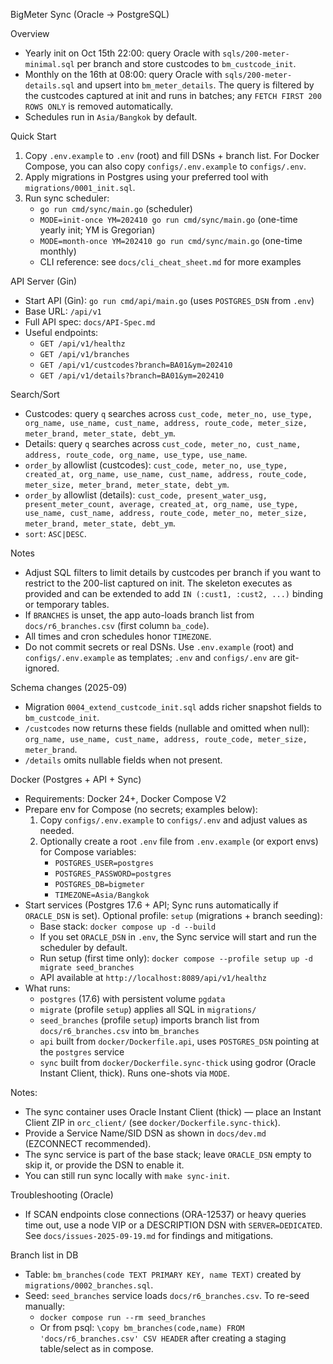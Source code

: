 BigMeter Sync (Oracle → PostgreSQL)

Overview

- Yearly init on Oct 15th 22:00: query Oracle with `sqls/200-meter-minimal.sql` per branch and store custcodes to `bm_custcode_init`.
- Monthly on the 16th at 08:00: query Oracle with `sqls/200-meter-details.sql` and upsert into `bm_meter_details`. The query is filtered by the custcodes captured at init and runs in batches; any `FETCH FIRST 200 ROWS ONLY` is removed automatically.
- Schedules run in `Asia/Bangkok` by default.

Quick Start

1) Copy `.env.example` to `.env` (root) and fill DSNs + branch list. For Docker Compose, you can also copy `configs/.env.example` to `configs/.env`.
2) Apply migrations in Postgres using your preferred tool with `migrations/0001_init.sql`.
3) Run sync scheduler:
   - `go run cmd/sync/main.go` (scheduler)
   - `MODE=init-once YM=202410 go run cmd/sync/main.go` (one-time yearly init; YM is Gregorian)
   - `MODE=month-once YM=202410 go run cmd/sync/main.go` (one-time monthly)
   - CLI reference: see `docs/cli_cheat_sheet.md` for more examples

API Server (Gin)

- Start API (Gin): `go run cmd/api/main.go` (uses `POSTGRES_DSN` from `.env`)
- Base URL: `/api/v1`
- Full API spec: `docs/API-Spec.md`
- Useful endpoints:
  - `GET /api/v1/healthz`
  - `GET /api/v1/branches`
  - `GET /api/v1/custcodes?branch=BA01&ym=202410`
  - `GET /api/v1/details?branch=BA01&ym=202410`

Search/Sort
- Custcodes: query `q` searches across `cust_code, meter_no, use_type, org_name, use_name, cust_name, address, route_code, meter_size, meter_brand, meter_state, debt_ym`.
- Details: query `q` searches across `cust_code, meter_no, cust_name, address, route_code, org_name, use_type, use_name`.
- `order_by` allowlist (custcodes): `cust_code, meter_no, use_type, created_at, org_name, use_name, cust_name, address, route_code, meter_size, meter_brand, meter_state, debt_ym`.
- `order_by` allowlist (details): `cust_code, present_water_usg, present_meter_count, average, created_at, org_name, use_type, use_name, cust_name, address, route_code, meter_no, meter_size, meter_brand, meter_state, debt_ym`.
- `sort`: `ASC|DESC`.

Notes

- Adjust SQL filters to limit details by custcodes per branch if you want to restrict to the 200-list captured on init. The skeleton executes as provided and can be extended to add `IN (:cust1, :cust2, ...)` binding or temporary tables.
- If `BRANCHES` is unset, the app auto-loads branch list from `docs/r6_branches.csv` (first column `ba_code`).
- All times and cron schedules honor `TIMEZONE`.
 - Do not commit secrets or real DSNs. Use `.env.example` (root) and `configs/.env.example` as templates; `.env` and `configs/.env` are git-ignored.

Schema changes (2025-09)
- Migration `0004_extend_custcode_init.sql` adds richer snapshot fields to `bm_custcode_init`.
- `/custcodes` now returns these fields (nullable and omitted when null): `org_name, use_name, cust_name, address, route_code, meter_size, meter_brand`.
- `/details` omits nullable fields when not present.

Docker (Postgres + API + Sync)

- Requirements: Docker 24+, Docker Compose V2
- Prepare env for Compose (no secrets; examples below):
  1) Copy `configs/.env.example` to `configs/.env` and adjust values as needed.
  2) Optionally create a root `.env` file from `.env.example` (or export envs) for Compose variables:
     - `POSTGRES_USER=postgres`
     - `POSTGRES_PASSWORD=postgres`
     - `POSTGRES_DB=bigmeter`
     - `TIMEZONE=Asia/Bangkok`
- Start services (Postgres 17.6 + API; Sync runs automatically if `ORACLE_DSN` is set). Optional profile: `setup` (migrations + branch seeding):
  - Base stack: `docker compose up -d --build`
  - If you set `ORACLE_DSN` in `.env`, the Sync service will start and run the scheduler by default.
  - Run setup (first time only): `docker compose --profile setup up -d migrate seed_branches`
  - API available at `http://localhost:8089/api/v1/healthz`
- What runs:
  - `postgres` (17.6) with persistent volume `pgdata`
  - `migrate` (profile `setup`) applies all SQL in `migrations/`
  - `seed_branches` (profile `setup`) imports branch list from `docs/r6_branches.csv` into `bm_branches`
  - `api` built from `docker/Dockerfile.api`, uses `POSTGRES_DSN` pointing at the `postgres` service
  - `sync` built from `docker/Dockerfile.sync-thick` using godror (Oracle Instant Client, thick). Runs one-shots via `MODE`.

Notes:
- The sync container uses Oracle Instant Client (thick) — place an Instant Client ZIP in `orc_client/` (see `docker/Dockerfile.sync-thick`).
- Provide a Service Name/SID DSN as shown in `docs/dev.md` (EZCONNECT recommended).
- The sync service is part of the base stack; leave `ORACLE_DSN` empty to skip it, or provide the DSN to enable it.
- You can still run sync locally with `make sync-init`.

Troubleshooting (Oracle)
- If SCAN endpoints close connections (ORA-12537) or heavy queries time out, use a node VIP or a DESCRIPTION DSN with `SERVER=DEDICATED`. See `docs/issues-2025-09-19.md` for findings and mitigations.

Branch list in DB

- Table: `bm_branches(code TEXT PRIMARY KEY, name TEXT)` created by `migrations/0002_branches.sql`.
- Seed: `seed_branches` service loads `docs/r6_branches.csv`. To re-seed manually:
  - `docker compose run --rm seed_branches`
  - Or from psql: `\copy bm_branches(code,name) FROM 'docs/r6_branches.csv' CSV HEADER` after creating a staging table/select as in compose.
